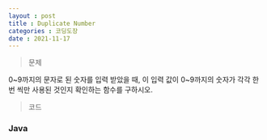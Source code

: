 ```yaml
---
layout : post
title : Duplicate Number
categories : 코딩도장
date : 2021-11-17
---
```

> 문제 <br>

0~9까지의 문자로 된 숫자를 입력 받았을 때, 이 입력 값이 0~9까지의 숫자가 각각 한 번 씩만 사용된 것인지 확인하는 함수를 구하시오.

> 코드
### Java

<script src="https://gist.github.com/kwontaehoon/dc6eecfcabeaf6fa2c0f00e72c6a33be.js"></script>

